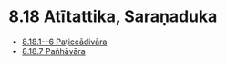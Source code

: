# 8.18 Atītattika, Saraṇaduka

* [8.18.1--6 Paṭiccādivāra](8.18/8.18.1--6.md)
* [8.18.7 Pañhāvāra](8.18/8.18.7.md)
